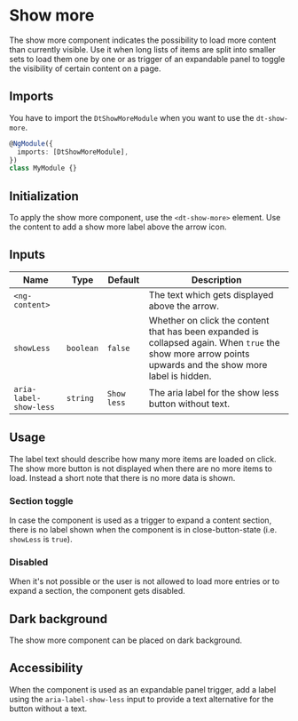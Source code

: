 # Show more

The show more component indicates the possibility to load more content than
currently visible. Use it when long lists of items are split into smaller sets
to load them one by one or as trigger of an expandable panel to toggle the
visibility of certain content on a page.

<ba-live-example example="ShowMoreDefaultExample"></ba-live-example>

## Imports

You have to import the `DtShowMoreModule` when you want to use the
`dt-show-more`.

```typescript
@NgModule({
  imports: [DtShowMoreModule],
})
class MyModule {}
```

## Initialization

To apply the show more component, use the `<dt-show-more>` element. Use the
content to add a show more label above the arrow icon.

## Inputs

| Name                   | Type      | Default     | Description                                                                                                                                               |
| ---------------------- | --------- | ----------- | --------------------------------------------------------------------------------------------------------------------------------------------------------- |
| `<ng-content>`         |           |             | The text which gets displayed above the arrow.                                                                                                            |
| `showLess`             | `boolean` | `false`     | Whether on click the content that has been expanded is collapsed again. When `true` the show more arrow points upwards and the show more label is hidden. |
| `aria-label-show-less` | `string`  | `Show less` | The aria label for the show less button without text.                                                                                                     |

## Usage

The label text should describe how many more items are loaded on click. The show
more button is not displayed when there are no more items to load. Instead a
short note that there is no more data is shown.

<ba-live-example example="ShowMoreDefaultExample"></ba-live-example>

### Section toggle

In case the component is used as a trigger to expand a content section, there is
no label shown when the component is in close-button-state (i.e. `showLess` is
`true`).

<ba-live-example example="ShowMoreToggleExample"></ba-live-example>

### Disabled

When it's not possible or the user is not allowed to load more entries or to
expand a section, the component gets disabled.

<ba-live-example example="ShowMoreDisabledExample"></ba-live-example>

## Dark background

The show more component can be placed on dark background.

<ba-live-example example="ShowMoreDarkExample" themedark="true"></ba-live-example>

## Accessibility

When the component is used as an expandable panel trigger, add a label using the
`aria-label-show-less` input to provide a text alternative for the button
without a text.
